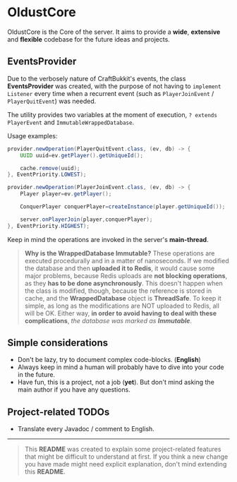 # OldustCore

OldustCore is the Core of the server. It aims to provide a **wide**, **extensive** and **flexible** codebase for the
future ideas and projects.

## EventsProvider

Due to the verbosely nature of CraftBukkit's events, the class **EventsProvider** was created, with the purpose of not
having to `implement Listener` every time when a recurrent event (such as `PlayerJoinEvent` / `PlayerQuitEvent`) was
needed.

The utility provides two variables at the moment of execution, `? extends PlayerEvent` and `ImmutableWrappedDatabase`.

Usage examples:

```java
provider.newOperation(PlayerQuitEvent.class, (ev, db) -> {
    UUID uuid=ev.getPlayer().getUniqueId();

    cache.remove(uuid);
}, EventPriority.LOWEST);
```

```java
provider.newOperation(PlayerJoinEvent.class, (ev, db) -> {
    Player player=ev.getPlayer();

    ConquerPlayer conquerPlayer=createInstance(player.getUniqueId());

    server.onPlayerJoin(player,conquerPlayer);
}, EventPriority.HIGHEST);
```

Keep in mind the operations are invoked in the server's **main-thread**.

> **Why is the WrappedDatabase Immutable?** These operations are executed procedurally and in a matter of nanoseconds. If we modified the database and then **uploaded it to Redis**, it would cause some major problems, because Redis uploads are **not blocking operations**, as they **has to be done asynchronously**.
> This doesn't happen when the class is modified, though, because the reference is stored in cache, and the **WrappedDatabase** object is **ThreadSafe**.
> To keep it simple, as long as the modifications are NOT uploaded to Redis, all will be OK.
> Either way, **in order to avoid having to deal with these complications**, *the database was marked as **Immutable***.

## Simple considerations

* Don't be lazy, try to document complex code-blocks. (**English**)
* Always keep in mind a human will probably have to dive into your code in the future.
* Have fun, this is a project, not a job (**yet**). But don't mind asking the main author if you have any questions.

## Project-related TODOs

* Translate every Javadoc / comment to English.

---

> This **README** was created to explain some project-related features that might be difficult to understand at first. If you think a new change you have made might need explicit explanation, don't mind extending this **README**.
